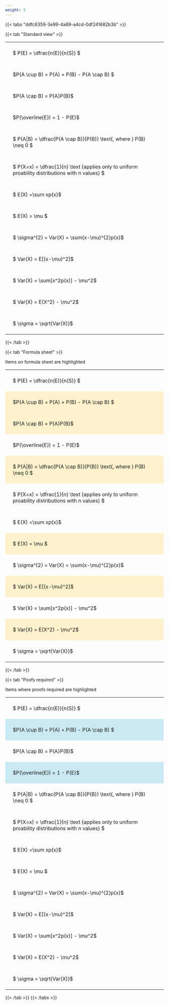 ```yaml
---
weight: 5
---
```


{{< tabs "ddfc6359-3e99-4a69-a4cd-0df241682b3b" >}}

{{< tab "Standard view" >}}

<style type="text/css">
#T_79140 th.col_heading {
  text-align: left;
  font-size: 1em;
}
#T_79140 td {
  text-align: left;
  font-size: 1em;
  padding: 1.5em;
}
</style>
<table id="T_79140">
  <thead>
  </thead>
  <tbody>
    <tr>
      <td id="T_79140_row0_col0" class="data row0 col0" >$ P(E) = \dfrac{n(E)}{n(S)} $</td>
    </tr>
    <tr>
      <td id="T_79140_row1_col0" class="data row1 col0" >$P(A \cup B) = P(A) + P(B) - P(A \cap B) $</td>
    </tr>
    <tr>
      <td id="T_79140_row2_col0" class="data row2 col0" >$P(A \cap B)  = P(A)P(B)$</td>
    </tr>
    <tr>
      <td id="T_79140_row3_col0" class="data row3 col0" >$P(\overline{E}) = 1 - P(E)$</td>
    </tr>
    <tr>
      <td id="T_79140_row4_col0" class="data row4 col0" >$ P(A|B) = \dfrac{P(A \cap B)}{P(B)} \text{, where } P(B) \neq 0 $</td>
    </tr>
    <tr>
      <td id="T_79140_row5_col0" class="data row5 col0" >$ P(X=x) =  \dfrac{1}{n} 
\text {applies only to uniform proability distributions with n values} $</td>
    </tr>
    <tr>
      <td id="T_79140_row6_col0" class="data row6 col0" >$ E(X) =\sum xp(x)$</td>
    </tr>
    <tr>
      <td id="T_79140_row7_col0" class="data row7 col0" >$ E(X) = \mu $</td>
    </tr>
    <tr>
      <td id="T_79140_row8_col0" class="data row8 col0" >$ \sigma^{2} = Var(X) = \sum(x-\mu)^{2}p(x)$</td>
    </tr>
    <tr>
      <td id="T_79140_row9_col0" class="data row9 col0" >$ Var(X) = E[(x-\mu)^2]$</td>
    </tr>
    <tr>
      <td id="T_79140_row10_col0" class="data row10 col0" >$ Var(X) = \sum[x^2p(x)] - \mu^2$</td>
    </tr>
    <tr>
      <td id="T_79140_row11_col0" class="data row11 col0" >$ Var(X) = E(X^2) - \mu^2$</td>
    </tr>
    <tr>
      <td id="T_79140_row12_col0" class="data row12 col0" >$ \sigma = \sqrt{Var(X)}$</td>
    </tr>
  </tbody>
</table>
{{< /tab >}}

{{< tab "Formula sheet" >}}

Items on formula sheet are highlighted 
<br>
<style type="text/css">
#T_952d5 th.col_heading {
  text-align: left;
  font-size: 1em;
}
#T_952d5 td {
  text-align: left;
  font-size: 1em;
  padding: 1.5em;
}
#T_952d5_row0_col0, #T_952d5_row3_col0, #T_952d5_row5_col0, #T_952d5_row6_col0, #T_952d5_row8_col0, #T_952d5_row10_col0, #T_952d5_row12_col0 {
  background-color: rgba(0,0,0,0);
}
#T_952d5_row1_col0, #T_952d5_row2_col0, #T_952d5_row4_col0, #T_952d5_row7_col0, #T_952d5_row9_col0, #T_952d5_row11_col0 {
  background-color: rgba(255,194,10, 0.2);
}
</style>
<table id="T_952d5">
  <thead>
  </thead>
  <tbody>
    <tr>
      <td id="T_952d5_row0_col0" class="data row0 col0" >$ P(E) = \dfrac{n(E)}{n(S)} $</td>
    </tr>
    <tr>
      <td id="T_952d5_row1_col0" class="data row1 col0" >$P(A \cup B) = P(A) + P(B) - P(A \cap B) $</td>
    </tr>
    <tr>
      <td id="T_952d5_row2_col0" class="data row2 col0" >$P(A \cap B)  = P(A)P(B)$</td>
    </tr>
    <tr>
      <td id="T_952d5_row3_col0" class="data row3 col0" >$P(\overline{E}) = 1 - P(E)$</td>
    </tr>
    <tr>
      <td id="T_952d5_row4_col0" class="data row4 col0" >$ P(A|B) = \dfrac{P(A \cap B)}{P(B)} \text{, where } P(B) \neq 0 $</td>
    </tr>
    <tr>
      <td id="T_952d5_row5_col0" class="data row5 col0" >$ P(X=x) =  \dfrac{1}{n} 
\text {applies only to uniform proability distributions with n values} $</td>
    </tr>
    <tr>
      <td id="T_952d5_row6_col0" class="data row6 col0" >$ E(X) =\sum xp(x)$</td>
    </tr>
    <tr>
      <td id="T_952d5_row7_col0" class="data row7 col0" >$ E(X) = \mu $</td>
    </tr>
    <tr>
      <td id="T_952d5_row8_col0" class="data row8 col0" >$ \sigma^{2} = Var(X) = \sum(x-\mu)^{2}p(x)$</td>
    </tr>
    <tr>
      <td id="T_952d5_row9_col0" class="data row9 col0" >$ Var(X) = E[(x-\mu)^2]$</td>
    </tr>
    <tr>
      <td id="T_952d5_row10_col0" class="data row10 col0" >$ Var(X) = \sum[x^2p(x)] - \mu^2$</td>
    </tr>
    <tr>
      <td id="T_952d5_row11_col0" class="data row11 col0" >$ Var(X) = E(X^2) - \mu^2$</td>
    </tr>
    <tr>
      <td id="T_952d5_row12_col0" class="data row12 col0" >$ \sigma = \sqrt{Var(X)}$</td>
    </tr>
  </tbody>
</table>
{{< /tab >}}

{{< tab "Poofs required" >}}

Items where proofs required are highlighted 
<br>
<style type="text/css">
#T_1fc2c th.col_heading {
  text-align: left;
  font-size: 1em;
}
#T_1fc2c td {
  text-align: left;
  font-size: 1em;
  padding: 1.5em;
}
#T_1fc2c_row0_col0, #T_1fc2c_row2_col0, #T_1fc2c_row4_col0, #T_1fc2c_row5_col0, #T_1fc2c_row6_col0, #T_1fc2c_row7_col0, #T_1fc2c_row8_col0, #T_1fc2c_row9_col0, #T_1fc2c_row10_col0, #T_1fc2c_row11_col0, #T_1fc2c_row12_col0 {
  background-color: rgba(0,0,0,0);
}
#T_1fc2c_row1_col0, #T_1fc2c_row3_col0 {
  background-color: rgba(0,150,200, 0.2);
}
</style>
<table id="T_1fc2c">
  <thead>
  </thead>
  <tbody>
    <tr>
      <td id="T_1fc2c_row0_col0" class="data row0 col0" >$ P(E) = \dfrac{n(E)}{n(S)} $</td>
    </tr>
    <tr>
      <td id="T_1fc2c_row1_col0" class="data row1 col0" >$P(A \cup B) = P(A) + P(B) - P(A \cap B) $</td>
    </tr>
    <tr>
      <td id="T_1fc2c_row2_col0" class="data row2 col0" >$P(A \cap B)  = P(A)P(B)$</td>
    </tr>
    <tr>
      <td id="T_1fc2c_row3_col0" class="data row3 col0" >$P(\overline{E}) = 1 - P(E)$</td>
    </tr>
    <tr>
      <td id="T_1fc2c_row4_col0" class="data row4 col0" >$ P(A|B) = \dfrac{P(A \cap B)}{P(B)} \text{, where } P(B) \neq 0 $</td>
    </tr>
    <tr>
      <td id="T_1fc2c_row5_col0" class="data row5 col0" >$ P(X=x) =  \dfrac{1}{n} 
\text {applies only to uniform proability distributions with n values} $</td>
    </tr>
    <tr>
      <td id="T_1fc2c_row6_col0" class="data row6 col0" >$ E(X) =\sum xp(x)$</td>
    </tr>
    <tr>
      <td id="T_1fc2c_row7_col0" class="data row7 col0" >$ E(X) = \mu $</td>
    </tr>
    <tr>
      <td id="T_1fc2c_row8_col0" class="data row8 col0" >$ \sigma^{2} = Var(X) = \sum(x-\mu)^{2}p(x)$</td>
    </tr>
    <tr>
      <td id="T_1fc2c_row9_col0" class="data row9 col0" >$ Var(X) = E[(x-\mu)^2]$</td>
    </tr>
    <tr>
      <td id="T_1fc2c_row10_col0" class="data row10 col0" >$ Var(X) = \sum[x^2p(x)] - \mu^2$</td>
    </tr>
    <tr>
      <td id="T_1fc2c_row11_col0" class="data row11 col0" >$ Var(X) = E(X^2) - \mu^2$</td>
    </tr>
    <tr>
      <td id="T_1fc2c_row12_col0" class="data row12 col0" >$ \sigma = \sqrt{Var(X)}$</td>
    </tr>
  </tbody>
</table>
{{< /tab >}}
{{< /tabs >}}